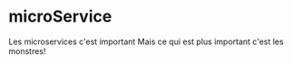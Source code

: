 # microService

Les microservices c'est important
Mais ce qui est plus important c'est les monstres!
